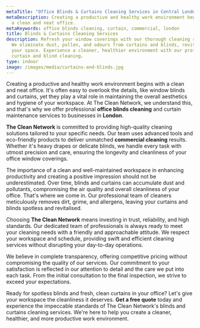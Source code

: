 ```yaml
---
metaTitle: "Office Blinds & Curtains Cleaning Services in Central London - The Clean Network"
metaDescription: Creating a productive and healthy work environment begins with
  a clean and neat office.
metaKeywords: office blinds cleaning, curtain, commercial, london
title: Blinds & Curtains Cleaning Services
description: Refresh your window coverings with our thorough cleaning services.
  We eliminate dust, pollen, and odours from curtains and blinds, revitalising
  your space. Experience a cleaner, healthier environment with our professional
  curtain and blind cleaning.
type: indoor
image: /images/media/curtains-and-blinds.jpg
---
```

Creating a productive and healthy work environment begins with a clean and neat office. It's often easy to overlook the details, like window blinds and curtains, yet they play a vital role in maintaining the overall aesthetics and hygiene of your workspace. At The Clean Network, we understand this, and that's why we offer professional <strong>office blinds cleaning</strong> and curtain maintenance services to businesses in <strong>London</strong>.

<strong>The Clean Network</strong> is committed to providing high-quality cleaning solutions tailored to your specific needs. Our team uses advanced tools and eco-friendly products to deliver unmatched <strong>commercial cleaning</strong> results. Whether it's heavy drapes or delicate blinds, we handle every task with utmost precision and care, ensuring the longevity and cleanliness of your office window coverings.

The importance of a clean and well-maintained workspace in enhancing productivity and creating a positive impression should not be underestimated. Over time, blinds and curtains can accumulate dust and pollutants, compromising the air quality and overall cleanliness of your office. That's where we come in. Our professional team of cleaners meticulously removes dirt, grime, and allergens, leaving your curtains and blinds spotless and revitalised.

Choosing <strong>The Clean Network</strong> means investing in trust, reliability, and high standards. Our dedicated team of professionals is always ready to meet your cleaning needs with a friendly and approachable attitude. We respect your workspace and schedule, providing swift and efficient cleaning services without disrupting your day-to-day operations.

We believe in complete transparency, offering competitive pricing without compromising the quality of our services. Our commitment to your satisfaction is reflected in our attention to detail and the care we put into each task. From the initial consultation to the final inspection, we strive to exceed your expectations.

Ready for spotless blinds and fresh, clean curtains in your office? Let's give your workspace the cleanliness it deserves. <strong>Get a free quote</strong> today and experience the impeccable standards of The Clean Network's blinds and curtains cleaning services. We're here to help you create a cleaner, healthier, and more productive work environment.